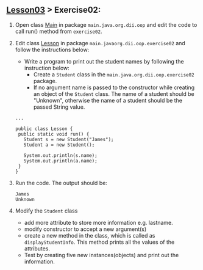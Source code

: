 ## [Lesson03](../readme.md) > Exercise02:

1. Open class [Main](../src/main/java/org/dii/oop/Main.java) in package `main.java.org.dii.oop` and edit the code to call run() method from `exercise02`.


2. Edit class [Lesson](../src/main/java/org/dii/oop/exercise02/Lesson.java) in package `main.javaorg.dii.oop.exercise02` and follow the instructions below:
    
   * Write a program to print out the student names by following the instruction below: 
      * Create a `Student` class in the `main.java.org.dii.oop.exercise02` package.
      * If no argument name is passed to the constructor while creating an object of the `Student` class.  The name of a student should be "Unknown", otherwise the name of a student should be the passed String value. 

    ```
   ...
   
   public class Lesson {
     public static void run() {
       Student s = new Student("James");
       Student a = new Student();

       System.out.println(s.name);
       System.out.println(a.name);
     }
   }
   ```

3. Run the code. The output should be: 
   ```
   James
   Unknown
   ```
   
4. Modify the `Student` class
   * add more attribute to store more information e.g. lastname. 
   * modify constructor to accept a new argument(s)
   * create a new method in the class, which is called as `displayStudentInfo`. This method prints all the values of the attributes. 
   * Test by creating five new instances(objects) and print out the information. 
   
